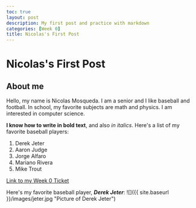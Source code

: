 ```yaml
---
toc: true
layout: post
description: My first post and practice with markdown
categories: [Week 0]
title: Nicolas's First Post
---
```

# Nicolas's First Post

## About me

Hello, my name is Nicolas Mosqueda. I am a senior and I like baseball and football. In school, my favorite subjects are math and physics. I am interested in computer science. 

**I know how to write in bold text**, and also *in italics*. 
Here's a list of my favorite baseball players:
1. Derek Jeter
2. Aaron Judge
3. Jorge Alfaro
4. Mariano Rivera
5. Mike Trout

[Link to my Week 0 Ticket](https://github.com/NicolasMosqueda/APCSP/issues/2)


Here's my favorite baseball player, ***Derek Jeter***: 
![]({{ site.baseurl }}/images/jeter.jpg "Picture of Derek Jeter")

